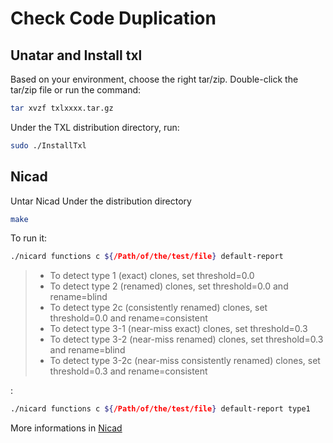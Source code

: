 
# Check Code Duplication
## Unatar and Install txl
Based on your environment, choose the right tar/zip. Double-click the tar/zip file or run the command:  
```sh
tar xvzf txlxxxx.tar.gz
```
Under the TXL distribution directory, run:
```sh
sudo ./InstallTxl
```
## Nicad
Untar Nicad
Under the distribution directory
```sh
make
```
To run it:
```sh
./nicard functions c ${/Path/of/the/test/file} default-report
```


>-   To detect type 1     (exact) clones,                           set threshold=0.0
>-   To detect type 2     (renamed) clones,                         set threshold=0.0 and rename=blind
>-   To detect type 2c    (consistently renamed) clones,            set threshold=0.0 and rename=consistent
>-   To detect type 3-1   (near-miss exact) clones,                 set threshold=0.3
>-   To detect type 3-2   (near-miss renamed) clones,               set threshold=0.3 and rename=blind
>-   To detect type 3-2c  (near-miss consistently renamed) clones,  set threshold=0.3 and rename=consistent  

:  
```sh
./nicard functions c ${/Path/of/the/test/file} default-report type1
```  


More informations in [Nicad](https://www.txl.ca/txl-nicaddownload.html)
